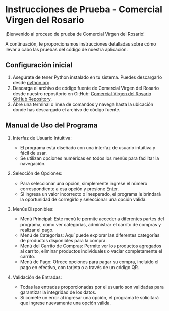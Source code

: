 # Instrucciones de Prueba - Comercial Virgen del Rosario

¡Bienvenido al proceso de prueba de Comercial Virgen del Rosario!

A continuación, te proporcionamos instrucciones detalladas sobre cómo llevar a cabo las pruebas del código de nuestra aplicación.

## Configuración inicial

1. Asegúrate de tener Python instalado en tu sistema. Puedes descargarlo desde [python.org](https://www.python.org/downloads/).
2. Descarga el archivo de código fuente de Comercial Virgen del Rosario desde nuestro repositorio en GitHub: [Comercial Virgen del Rosario GitHub Repository](https://github.com/ianmrc23/paradigmas-1er-Parcial.git).
3. Abre una terminal o línea de comandos y navega hasta la ubicación donde has descargado el archivo de código fuente.

## Manual de Uso del Programa

1. Interfaz de Usuario Intuitiva:
    - El programa está diseñado con una interfaz de usuario intuitiva y fácil de usar.
    - Se utilizan opciones numéricas en todos los menús para facilitar la navegación.

2. Selección de Opciones:
    - Para seleccionar una opción, simplemente ingrese el número correspondiente a esa opción y presione Enter.
    - Si ingresa un valor incorrecto o inesperado, el programa le brindará la oportunidad de corregirlo y seleccionar una opción válida.

3. Menús Disponibles:
    - Menú Principal:
        Este menú le permite acceder a diferentes partes del programa, como ver categorías, administrar el carrito de compras y realizar el pago.
    - Menú de Categorías:
        Aquí puede explorar las diferentes categorías de productos disponibles para la compra.
    - Menú del Carrito de Compras:
        Permite ver los productos agregados al carrito, eliminar productos individuales o vaciar completamente el carrito.
    - Menú de Pago:
        Ofrece opciones para pagar su compra, incluido el pago en efectivo, con tarjeta o a través de un código QR.

4. Validación de Entradas:
    - Todas las entradas proporcionadas por el usuario son validadas para garantizar la integridad de los datos.
    - Si comete un error al ingresar una opción, el programa le solicitará que ingrese nuevamente una opción válida.
